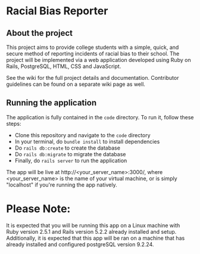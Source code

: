 # Racial Bias Reporter
## About the project ##
This project aims to provide college students with a simple, quick, and secure method of reporting incidents of racial bias to their school. The project will be implemented via a web application developed using Ruby on Rails, PostgreSQL, HTML, CSS and JavaScript.

See the wiki for the full project details and documentation. Contributor guidelines can be found on a separate wiki page as well.

## Running the application ##
The application is fully contained in the `code` directory. To run it, follow these steps:
* Clone this repository and navigate to the `code` directory
* In your terminal, do `bundle install` to install dependencies
* Do `rails db:create` to create the database
* Do `rails db:migrate` to migrate the database
* Finally, do `rails server` to run the application

The app will be live at http://<your_server_name>:3000/, where <your_server_name> is the name of your virtual machine, or is simply "localhost" if you're running the app natively.

# Please Note:
It is expected that you will be running this app on a Linux machine with Ruby version 2.5.1 and Rails version 5.2.2 already installed and setup. Additionally, it is expected that this app will be ran on a machine that has already installed and configured postgreSQL version 9.2.24.

